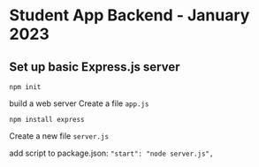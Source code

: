 # Student App Backend - January 2023


## Set up basic Express.js server
```
npm init
```

build a web server
Create a file `app.js`

```
npm install express
```
Create a new file `server.js`

add script to package.json:
`"start": "node server.js",`
